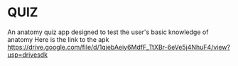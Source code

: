 # QUIZ
An anatomy quiz app designed to test the user's basic knowledge of anatomy
Here is the link to the apk https://drive.google.com/file/d/1qjebAeiy6MdfF_TtXBr-6eVe5j4NhuF4/view?usp=drivesdk
